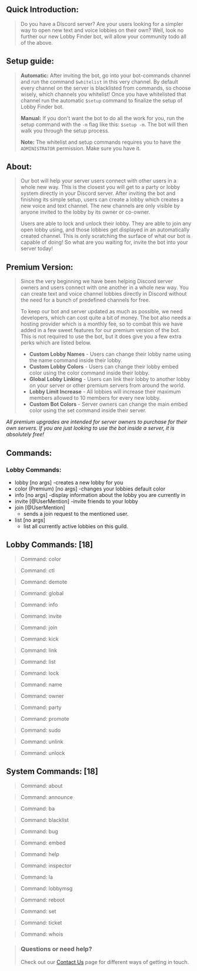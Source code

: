 ## Quick Introduction:
> Do you have a Discord server? Are your users looking for a simpler way
> to open new text and voice lobbies on their own? Well, look no further
> our new Lobby Finder bot, will allow your community todo all of the
> above.

## Setup guide:
> **Automatic:** After inviting the bot, go into your bot-commands channel and run the command `$whitelist` in this very channel. By
> default every channel on the server is blacklisted from commands, so
> choose wisely, which channels you whitelist! Once you have whitelisted
> that channel run the automatic `$setup` command to finalize the setup
> of Lobby Finder bot.
> 
> **Manual:** If you don't want the bot to do all the work for you, run the setup command with the `-m` flag like this: `$setup -m`. The bot
> will then walk you through the setup process.
> 
> **Note:** The whitelist and setup commands requires you to have the `ADMINISTRATOR` permission. Make sure you have it.

## About:
> Our bot will help your server users connect with other users in a
> whole new way. This is the closest you will get to a party or lobby
> system directly in your Discord server. After inviting the bot and
> finishing its simple setup, users can create a lobby which creates a
> new voice and text channel. The new channels are only visible by
> anyone invited to the lobby by its owner or co-owner. 
> 
> Users are able to lock and unlock their lobby. They are able to join
> any open lobby using, and those lobbies get displayed in an
> automatically created channel. This is only scratching the surface of
> what our bot is capable of doing! So what are you waiting for, invite
> the bot into your server today!

## Premium Version:
> Since the very beginning we have been helping Discord server owners
> and users connect with one another in a whole new way. You can create
> text and voice channel lobbies directly in Discord without the need
> for a bunch of predefined channels for free.
> 
> To keep our bot and server updated as much as possible, we need
> developers, which can cost quite a bit of money. The bot also needs a
> hosting provider which is a monthly fee, so to combat this we have
> added in a few sweet features for our premium version of the bot. This
> is not required to use the bot, but it does give you a few extra perks
> which are listed below.
> 
>  - **Custom Lobby Names**  - Users can change their lobby name using the    name command inside their lobby.
>  - **Custom Lobby Colors** - Users can change their lobby embed color using    the color command inside their lobby.
>  - **Global Lobby Linking** - Users can link their lobby to another lobby on    your server or other premium servers from around the
> world.
>  - **Lobby Limit Increase** - All lobbies will increase their maximum    members allowed to 10 members for every new lobby.
>  - **Custom Bot Colors** - Server owners can change the main embed color    using the set command inside their server.
 
*All premium upgrades are intended for server owners to purchase for their own servers. If you are just looking to use the bot inside a server, it is absolutely free!*

## Commands:

### Lobby Commands:
- lobby [no args]
    -creates a new lobby for you
- color (Premium) [no args]
    -changes your lobbies default color
- info [no args]
    -display information about the lobby you are currently in
- invite [@UserMention]
    -invite friends to your lobby
- join [@UserMention]
    - sends a join request to the mentioned user.
- list [no args] 
    - list all currently active lobbies on this guild.




## Lobby Commands: [18]

> Command: color

> Command: ctl

> Command: demote

> Command: global

> Command: info

> Command: invite

> Command: join

> Command: kick

> Command: link

> Command: list

> Command: lock

> Command: name

> Command: owner

> Command: party

> Command: promote

> Command: sudo

> Command: unlink

> Command: unlock

## System Commands: [18]

> Command: about

> Command: announce

> Command: ba

> Command: blacklist

> Command: bug

> Command: embed

> Command: help

> Command: inspector

> Command: la

> Command: lobbymsg

> Command: reboot

> Command: set

> Command: ticket

> Command: whois


> ### Questions or need help?
> Check out our [Contact Us](https://github.com/LobbyFinderBot/lobbyfinderbot.github.io/wiki/Contact-Us) page for different ways of getting in touch.
